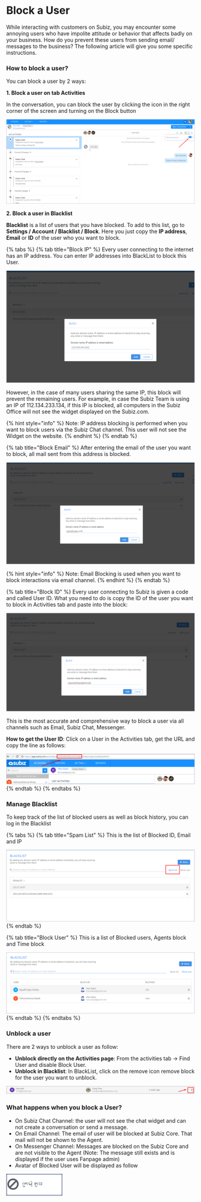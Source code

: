 # Block a User

While interacting with customers on Subiz, you may encounter some annoying users who have impolite attitude or behavior that affects badly on your business. How do you prevent these users from sending email/ messages to the business? The following article will give you some specific instructions.

### How to block a user?

You can block a user by 2 ways:

**1. Block a user on tab Activities** 

In the conversation, you can block the user by clicking the  icon in the right corner of the screen and turning on the Block button

![Block Users Directly](../../.gitbook/assets/block-directly.png)

 **2. Block a user in Blacklist**

**Blacklist** is a list of users that you have blocked. To add to this list, go to **Settings / Account / Blacklist / Block**. Here you just copy the **IP address**, **Email** or **ID** of the user who you want to block.

{% tabs %}
{% tab title="Block IP" %}
Every user connecting to the internet has an IP address. You can enter IP addresses into BlackList to block this User.

![Block IP](../../.gitbook/assets/block-ip.png)

However, in the case of many users sharing the same IP, this block will prevent the remaining users. For example, in case the Subiz Team is using an IP of 112.134.233.134, if this IP is blocked, all computers in the Subiz Office will not see the widget displayed on the Subiz.com.

{% hint style="info" %}
Note: IP address blocking is performed when you want to block users via the Subiz Chat channel. This user will not see the Widget on the website.
{% endhint %}
{% endtab %}

{% tab title="Block Email" %}
After entering the email of the user you want to block, all mail sent from this address is blocked.

![Block Email](../../.gitbook/assets/block-email.png)

{% hint style="info" %}
 Note: Email Blocking is used when you want to block interactions via email channel.
{% endhint %}
{% endtab %}

{% tab title="Block ID" %}
Every user connecting to Subiz is given a code and called User ID. What you need to do is copy the ID of the user you want to block in Activities tab and paste into the block:

![Block ID](../../.gitbook/assets/block-id.png)

This is the most accurate and comprehensive way to block a user via all channels such as Email, Subiz Chat, Messenger.

**How to get the User ID**: Click on a User in the Activities tab, get the URL and copy the line as follows:

![How to get User ID](../../.gitbook/assets/how-to-get-user-id.png)
{% endtab %}
{% endtabs %}

### Manage Blacklist

To keep track of the list of blocked users as well as block history, you can log in the Blacklist

{% tabs %}
{% tab title="Spam List" %}
This is the list of Blocked ID, Email and IP

![Spam List](../../.gitbook/assets/spam-list.png)
{% endtab %}

{% tab title="Block User" %}
This is a list of Blocked users, Agents block and Time block

![Block User](../../.gitbook/assets/block-user%20%281%29.png)
{% endtab %}
{% endtabs %}

### Unblock a user

There are 2 ways to unblock a user as follow:

* **Unblock directly on the Activities page**: From the activities tab -&gt; Find User and disable Block User.
* **Unblock in Blacklist**: In BlackList, click on the remove icon remove block for the user you want to unblock.

![Unblock an Agent](../../.gitbook/assets/bo-chan.png)

###  What happens when you block a User?

* On Subiz Chat Channel: the user will not see the chat widget and can not create a conversation or send a message.
* On Email Channel: The email of user will be blocked at Subiz Core. That mail will not be shown to the Agent.
* On Messenger Channel: Messages are blocked on the Subiz Core and are not visible to the Agent \(Note: The message still exists and is displayed if the user uses Fanpage admin\)
* Avatar of Blocked User will be displayed as follow

![Avatar of Blocked User](../../.gitbook/assets/spam-avatar.png)

